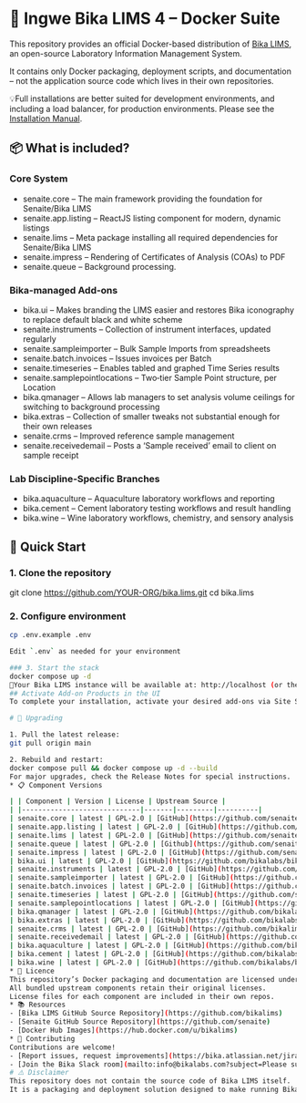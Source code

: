# 🐳 Ingwe Bika LIMS 4 – Docker Suite

This repository provides an official Docker-based distribution of [Bika LIMS](https://www.bikalims.org), an open-source Laboratory Information Management System.  

It contains only Docker packaging, deployment scripts, and documentation – not the application source code which lives in their own repositories.

💡Full installations are better suited for development environments, and including a load balancer, for production environments.  Please see the [Installation Manual](https://github.com/bikalims/bika.documentation/blob/main/docs/BikaSenaiteServerIntroduction.md).

## 📦 What is included?

### Core System
- senaite.core – The main framework providing the foundation for Senaite/Bika LIMS
- senaite.app.listing – ReactJS listing component for modern, dynamic listings
- senaite.lims – Meta package installing all required dependencies for Senaite/Bika LIMS
- senaite.impress – Rendering of Certificates of Analysis (COAs) to PDF
- senaite.queue – Background processing.

### Bika-managed Add‑ons
- bika.ui – Makes branding the LIMS easier and restores Bika iconography to replace default black and white scheme
- senaite.instruments – Collection of instrument interfaces, updated regularly
- senaite.sampleimporter – Bulk Sample Imports from spreadsheets
- senaite.batch.invoices – Issues invoices per Batch
- senaite.timeseries – Enables tabled and graphed Time Series results
- senaite.samplepointlocations – Two‑tier Sample Point structure, per Location
- bika.qmanager – Allows lab managers to set analysis volume ceilings for switching to background processing
- bika.extras – Collection of smaller tweaks not substantial enough for their own releases
- senaite.crms – Improved reference sample management
- senaite.receivedemail – Posts a ‘Sample received’ email to client on sample receipt

### Lab Discipline‑Specific Branches
- bika.aquaculture – Aquaculture laboratory workflows and reporting
- bika.cement – Cement laboratory testing workflows and result handling
- bika.wine – Wine laboratory workflows, chemistry, and sensory analysis

## 🚀 Quick Start

### 1. Clone the repository

git clone https://github.com/YOUR-ORG/bika.lims.git
cd bika.lims

### 2. Configure environment

```bash
cp .env.example .env

Edit `.env` as needed for your environment

### 3. Start the stack
docker compose up -d
📍Your Bika LIMS instance will be available at: http://localhost (or the host machine’s IP/domain)
## Activate Add‑on Products in the UI
To complete your installation, activate your desired add‑ons via Site Setup in the Bika LIMS UI.  Follow the guide here: [Installing Add‑on Products Manual](http://Installing-Add-on-Products-Manual.md)

# 🔄 Upgrading

1. Pull the latest release:
git pull origin main

2. Rebuild and restart:
docker compose pull && docker compose up -d --build
For major upgrades, check the Release Notes for special instructions.
* 📋 Component Versions

| | Component | Version | License | Upstream Source |
| |-----------------------------|-------|---------|----------|
| senaite.core | latest | GPL-2.0 | [GitHub](https://github.com/senaite/senaite.core) |
| senaite.app.listing | latest | GPL-2.0 | [GitHub](https://github.com/senaite/senaite.app.listing) |
| senaite.lims | latest | GPL-2.0 | [GitHub](https://github.com/senaite/senaite.lims) |
| senaite.queue | latest | GPL-2.0 | [Github](https://github.com/senaite/senaite.queue) |
| senaite.impress | latest | GPL-2.0 | [GitHub](https://github.com/senaite/senaite.impress) |
| bika.ui | latest | GPL-2.0 | [GitHub](https://github.com/bikalabs/bika.ui) |
| senaite.instruments | latest | GPL-2.0 | [GitHub](https://github.com/senaite/senaite.instruments) |
| senaite.sampleimporter | latest | GPL-2.0 | [GitHub](https://github.com/senaite/senaite.sampleimporter) |
| senaite.batch.invoices | latest | GPL-2.0 | [GitHub](https://github.com/senaite/senaite.batch.invoices) |
| senaite.timeseries | latest | GPL-2.0 | [GitHub](https://github.com/senaite/senaite.timeseries) |
| senaite.samplepointlocations | latest | GPL-2.0 | [GitHub](https://github.com/senaite/senaite.samplepointlocations) |
| bika.qmanager | latest | GPL-2.0 | [GitHub](https://github.com/bikalabs/bika.qmanager) |
| bika.extras | latest | GPL-2.0 | [GitHub](https://github.com/bikalabs/bika.extras) |
| senaite.crms | latest | GPL-2.0 | [GitHub](https://github.com/bikalims/senaite.crms) |
| senaite.receivedemail | latest | GPL-2.0 | [GitHub](https://github.com/bikalims/senaite.receivedemail) |
| bika.aquaculture | latest | GPL-2.0 | [GitHub](https://github.com/bikalabs/bika.aquaculture) |
| bika.cement | latest | GPL-2.0 | [GitHub](https://github.com/bikalabs/bika.cement) |
| bika.wine | latest | GPL-2.0 | [GitHub](https://github.com/bikalabs/bika.wine) |
* 📜 Licence
This repository’s Docker packaging and documentation are licensed under the GPL-2.0 (see LICENSE).
All bundled upstream components retain their original licenses.
License files for each component are included in their own repos.
* 📚 Resources
- [Bika LIMS GitHub Source Repository](https://github.com/bikalims)
- [Senaite GitHub Source Repository](https://github.com/senaite)
- [Docker Hub Images](https://hub.docker.com/u/bikalims)
* 🤝 Contributing
Contributions are welcome!
- [Report issues, request improvements](https://bika.atlassian.net/jira/dashboards/10000)
- [Join the Bika Slack room](mailto:info@bikalabs.com?subject=Please subscribe me to Bika Slack)
# ⚠️ Disclaimer
This repository does not contain the source code of Bika LIMS itself.
It is a packaging and deployment solution designed to make running Bika LIMS in Docker easy and consistent.
